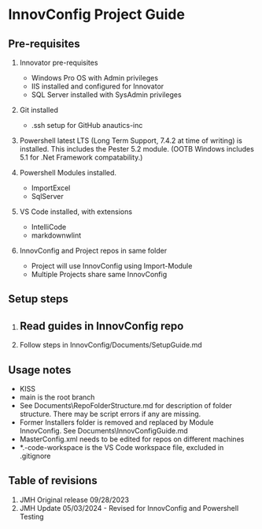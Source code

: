 # InnovConfig Project Guide

## Pre-requisites

1) Innovator pre-requisites
    - Windows Pro OS with Admin privileges
    - IIS installed and configured for Innovator
    - SQL Server installed with SysAdmin privileges

1) Git installed
    - .ssh setup for GitHub anautics-inc

1) Powershell latest LTS (Long Term Support, 7.4.2 at time of writing) is installed. This includes the Pester 5.2 module. (OOTB Windows includes 5.1 for .Net Framework compatability.)  

1) Powershell Modules installed.
    - ImportExcel
    - SqlServer

1) VS Code installed, with extensions
    - IntelliCode
    - markdownwlint

1) InnovConfig and Project repos in same folder
    - Project will use InnovConfig using Import-Module
    - Multiple Projects share same InnovConfig

## Setup steps

1. Read guides in InnovConfig repo
    - 

1. Follow steps in InnovConfig/Documents/SetupGuide.md

## Usage notes

- KISS
- main is the root branch
- See Documents\RepoFolderStructure.md for description of folder structure. There may be script errors if any are missing.
- Former Installers folder is removed and replaced by Module InnovConfig. See Documents\InnovConfigGuide.md
- MasterConfig.xml needs to be edited for repos on different machines
- *.-code-workspace is the VS Code workspace file, excluded in .gitignore

## Table of revisions

1) JMH Original release 09/28/2023
2) JMH Update 05/03/2024 - Revised for InnovConfig and Powershell Testing